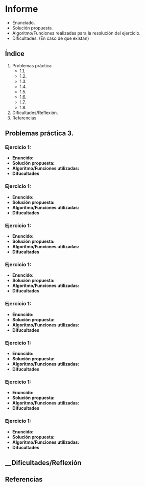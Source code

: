 # Informe 

- Enunciado.
- Solución propuesta.
- Algoritmo/Funciones realizadas para la resolución del ejercicio.
- Dificultades. (En caso de que existan)

## Índice

1. Problemas práctica
    - 1.1.
    - 1.2.
    - 1.3.
    - 1.4.
    - 1.5.
    - 1.6.
    - 1.7.
    - 1.8.
2. Dificultades/Reflexión.
3. Referencias

## Problemas práctica 3.

### __Ejercicio 1:__ 

- __Enuncido:__
- __Solución propuesta:__
- __Algoritmo/Funciones utilizadas:__
- __Difucultades__

### __Ejercicio 1:__ 

- __Enuncido:__
- __Solución propuesta:__
- __Algoritmo/Funciones utilizadas:__
- __Difucultades__

### __Ejercicio 1:__ 

- __Enuncido:__
- __Solución propuesta:__
- __Algoritmo/Funciones utilizadas:__
- __Difucultades__

### __Ejercicio 1:__ 

- __Enuncido:__
- __Solución propuesta:__
- __Algoritmo/Funciones utilizadas:__
- __Difucultades__

### __Ejercicio 1:__ 

- __Enuncido:__
- __Solución propuesta:__
- __Algoritmo/Funciones utilizadas:__
- __Difucultades__

### __Ejercicio 1:__ 

- __Enuncido:__
- __Solución propuesta:__
- __Algoritmo/Funciones utilizadas:__
- __Difucultades__

### __Ejercicio 1:__ 

- __Enuncido:__
- __Solución propuesta:__
- __Algoritmo/Funciones utilizadas:__
- __Difucultades__

### __Ejercicio 1:__ 

- __Enuncido:__
- __Solución propuesta:__
- __Algoritmo/Funciones utilizadas:__
- __Difucultades__

## __Dificultades/Reflexión

## Referencias

[]()
[]()
[]()
[]()
[]()
[]()
[]()
[]()
[]()
[]()
